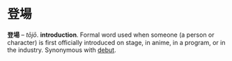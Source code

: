 # 登場

**登場** – _tōjō_. **introduction**. Formal word used when someone (a person or character) is first officially introduced on stage, in anime, in a program, or in the industry. Synonymous with [debut](https://seiyuu.yakuaru.com/%E3%83%87%E3%83%93%E3%83%A5%E3%83%BC).
